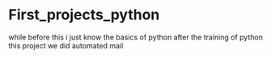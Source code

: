 # First_projects_python
while before this i just know the basics of python
after the training of python this project we did 
automated mail
